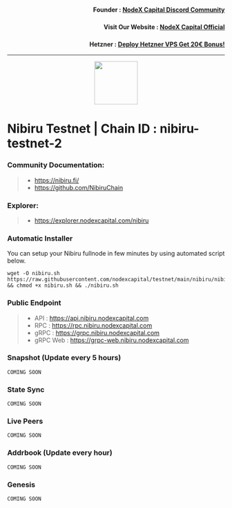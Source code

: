 <h3><p style="font-size:14px" align="right">Founder :
<a href="https://discord.gg/nodexcapital" target="_blank">NodeX Capital Discord Community</a></p></h3>
<h3><p style="font-size:14px" align="right">Visit Our Website :
<a href="https://discord.gg/nodexcapital" target="_blank">NodeX Capital Official</a></p></h3>
<h3><p style="font-size:14px" align="right">Hetzner :
<a href="https://hetzner.cloud/?ref=bMTVi7dcwSgA" target="_blank">Deploy Hetzner VPS Get 20€ Bonus!</a></h3>
<hr>

<p align="center">
  <img height="100" height="auto" src="https://user-images.githubusercontent.com/44331529/199216266-6b0da979-44a2-43e4-b9ef-de3a7c361b17.png">
</p>

# Nibiru Testnet | Chain ID : nibiru-testnet-2

### Community Documentation:
>- https://nibiru.fi/
>- https://github.com/NibiruChain

### Explorer:
>-  https://explorer.nodexcapital.com/nibiru

### Automatic Installer
You can setup your Nibiru fullnode in few minutes by using automated script below.
```
wget -O nibiru.sh https://raw.githubusercontent.com/nodexcapital/testnet/main/nibiru/nibiru.sh && chmod +x nibiru.sh && ./nibiru.sh
```
### Public Endpoint

>- API : https://api.nibiru.nodexcapital.com
>- RPC : https://rpc.nibiru.nodexcapital.com
>- gRPC : https://grpc.nibiru.nodexcapital.com
>- gRPC Web : https://grpc-web.nibiru.nodexcapital.com

### Snapshot (Update every 5 hours)
```
COMING SOON
```

### State Sync
```
COMING SOON
```

### Live Peers
```
COMING SOON
```
### Addrbook (Update every hour)
```
COMING SOON
```
### Genesis
```
COMING SOON
```